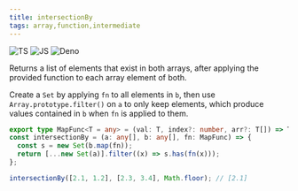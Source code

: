 ```yaml
---
title: intersectionBy
tags: array,function,intermediate
---
```


![TS](https://img.shields.io/badge/supports-typescript-blue.svg?style=flat-square)
![JS](https://img.shields.io/badge/supports-javascript-yellow.svg?style=flat-square)
![Deno](https://img.shields.io/badge/supports-deno-green.svg?style=flat-square)

Returns a list of elements that exist in both arrays, after applying the provided function to each array element of both.

Create a `Set` by applying `fn` to all elements in `b`, then use `Array.prototype.filter()` on `a` to only keep elements, which produce values contained in `b` when `fn` is applied to them.

```ts title="typescript"
export type MapFunc<T = any> = (val: T, index?: number, arr?: T[]) => T;
const intersectionBy = (a: any[], b: any[], fn: MapFunc) => {
  const s = new Set(b.map(fn));
  return [...new Set(a)].filter((x) => s.has(fn(x)));
};
```

```ts title="typescript"
intersectionBy([2.1, 1.2], [2.3, 3.4], Math.floor); // [2.1]
```
